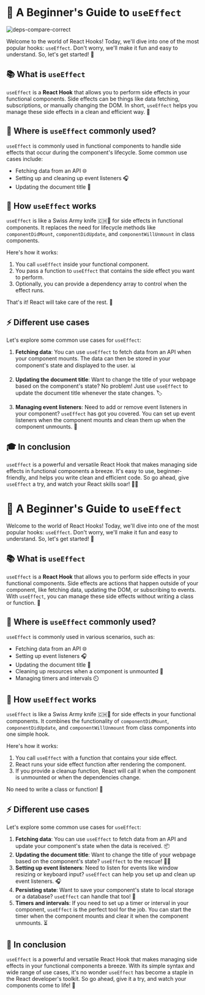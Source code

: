 # 🎉 A Beginner's Guide to `useEffect`

![deps-compare-correct](https://user-images.githubusercontent.com/97989643/235735279-cb6ecbd2-fdf8-4e9d-9a02-6c25fff14c3e.gif)

Welcome to the world of React Hooks! Today, we'll dive into one of the most popular hooks: `useEffect`. Don't worry, we'll make it fun and easy to understand. So, let's get started! 🚀

## 📚 What is `useEffect`

`useEffect` is a **React Hook** that allows you to perform side effects in your functional components. Side effects can be things like data fetching, subscriptions, or manually changing the DOM. In short, `useEffect` helps you manage these side effects in a clean and efficient way. 🧹

## 📍 Where is `useEffect` commonly used?

`useEffect` is commonly used in functional components to handle side effects that occur during the component's lifecycle. Some common use cases include:

- Fetching data from an API 🌐
- Setting up and cleaning up event listeners 🎧
- Updating the document title 📝


## 🧪 How `useEffect` works

`useEffect` is like a Swiss Army knife 🇨🇭🔪 for side effects in functional components. It replaces the need for lifecycle methods like `componentDidMount`, `componentDidUpdate`, and `componentWillUnmount` in class components.

Here's how it works:

1. You call `useEffect` inside your functional component.
2. You pass a function to `useEffect` that contains the side effect you want to perform.
3. Optionally, you can provide a dependency array to control when the effect runs.

That's it! React will take care of the rest. 🎉

## ⚡ Different use cases

Let's explore some common use cases for `useEffect`:

1. **Fetching data**: You can use `useEffect` to fetch data from an API when your component mounts. The data can then be stored in your component's state and displayed to the user. 📊

2. **Updating the document title**: Want to change the title of your webpage based on the component's state? No problem! Just use `useEffect` to update the document title whenever the state changes. 🏷️

3. **Managing event listeners**: Need to add or remove event listeners in your component? `useEffect` has got you covered. You can set up event listeners when the component mounts and clean them up when the component unmounts. 🎯


## 🎓 In conclusion

`useEffect` is a powerful and versatile React Hook that makes managing side effects in functional components a breeze. It's easy to use, beginner-friendly, and helps you write clean and efficient code. So go ahead, give `useEffect` a try, and watch your React skills soar! 🚀🌟






# 🎉 A Beginner's Guide to `useEffect`

Welcome to the world of React Hooks! Today, we'll dive into one of the most popular hooks: `useEffect`. Don't worry, we'll make it fun and easy to understand. So, let's get started! 🚀

## 📚 What is `useEffect`

`useEffect` is a **React Hook** that allows you to perform side effects in your functional components. Side effects are actions that happen outside of your component, like fetching data, updating the DOM, or subscribing to events. With `useEffect`, you can manage these side effects without writing a class or function. 🎉

## 📍 Where is `useEffect` commonly used?

`useEffect` is commonly used in various scenarios, such as:

- Fetching data from an API 🌐
- Setting up event listeners 🎧
- Updating the document title 📝
- Cleaning up resources when a component is unmounted 🧹
- Managing timers and intervals ⏲️
## 🧪 How `useEffect` works

`useEffect` is like a Swiss Army knife 🇨🇭🔪 for side effects in your functional components. It combines the functionality of `componentDidMount`, `componentDidUpdate`, and `componentWillUnmount` from class components into one simple hook.

Here's how it works:

1. You call `useEffect` with a function that contains your side effect.
2. React runs your side effect function after rendering the component.
3. If you provide a cleanup function, React will call it when the component is unmounted or when the dependencies change.

No need to write a class or function! 🤯

## ⚡ Different use cases

Let's explore some common use cases for `useEffect`:

1. **Fetching data**: You can use `useEffect` to fetch data from an API and update your component's state when the data is received. 📦
2. **Updating the document title**: Want to change the title of your webpage based on the component's state? `useEffect` to the rescue! 🦸‍♂️
3. **Setting up event listeners**: Need to listen for events like window resizing or keyboard input? `useEffect` can help you set up and clean up event listeners. 🎧
4. **Persisting state**: Want to save your component's state to local storage or a database? `useEffect` can handle that too! 💾
5. **Timers and intervals**: If you need to set up a timer or interval in your component, `useEffect` is the perfect tool for the job. You can start the timer when the component mounts and clear it when the component unmounts. ⏳

## 🌟 In conclusion

`useEffect` is a powerful and versatile React Hook that makes managing side effects in your functional components a breeze. With its simple syntax and wide range of use cases, it's no wonder `useEffect` has become a staple in the React developer's toolkit. So go ahead, give it a try, and watch your components come to life! 🌈





